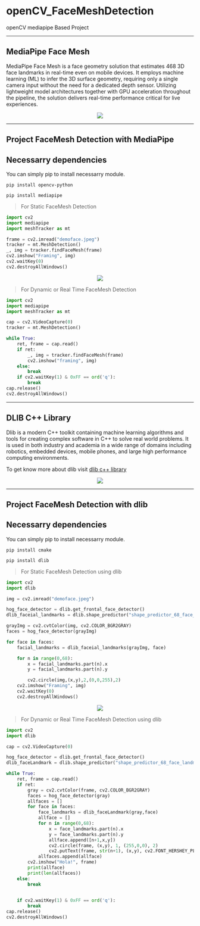 # openCV_FaceMeshDetection
openCV mediapipe Based Project


-----------------------------------
MediaPipe Face Mesh
-----------------------------------

<p>MediaPipe Face Mesh is a face geometry solution that estimates 468 3D face landmarks in real-time even on mobile devices. It employs machine learning (ML) to infer the 3D surface geometry, requiring only a single camera input without the need for a dedicated depth sensor. Utilizing lightweight model architectures together with GPU acceleration throughout the pipeline, the solution delivers real-time performance critical for live experiences.</p>

<p align = "center">
    <img src = "https://github.com/Raihan-009/openCV_FaceMeshDetection/blob/main/facialLandmarks.jpeg">
</p>

---------------------------------------------------
Project FaceMesh Detection with MediaPipe
---------------------------------------------------

## Necessarry dependencies
<p> You can simply pip to install necessarry module. </p>

<code>pip install opencv-python</code>

<code>pip install mediapipe</code>


> For Static FaceMesh Detection 

```python
import cv2
import mediapipe
import meshTracker as mt

frame = cv2.imread("demoface.jpeg")
tracker = mt.MeshDetection()
_, img = tracker.findFaceMesh(frame)
cv2.imshow("Framing", img)
cv2.waitKey(0)
cv2.destroyAllWindows()
```

<p align = "center">
    <img src = "https://github.com/Raihan-009/openCV_FaceMeshDetection/blob/main/results/staticFaceMeshDetection.png">
</p>


> For Dynamic or Real Time FaceMesh Detection

```python
import cv2
import mediapipe
import meshTracker as mt

cap = cv2.VideoCapture(0)
tracker = mt.MeshDetection()

while True:
    ret, frame = cap.read()
    if ret:
        _, img = tracker.findFaceMesh(frame)
        cv2.imshow("framing", img)
    else:
        break
    if cv2.waitKey(1) & 0xFF == ord('q'):
        break
cap.release()
cv2.destroyAllWindows()
```

-----------------------------------
DLIB C++ Library
-----------------------------------

<p>Dlib is a modern C++ toolkit containing machine learning algorithms and tools for creating complex software in C++ to solve real world problems. It is used in both industry and academia in a wide range of domains including robotics, embedded devices, mobile phones, and large high performance computing environments. </p>
To get know more about dlib visit <a href = "http://dlib.net/"> dlib c++ library</a>
<br>

<p align = "center">
    <img src = "https://github.com/Raihan-009/openCV_FaceMeshDetection/blob/main/68_points_face_landmark.png">
</p>

---------------------------------------------------
Project FaceMesh Detection with dlib
---------------------------------------------------


## Necessarry dependencies
<p> You can simply pip to install necessarry module. </p>

<code>pip install cmake</code>

<code>pip install dlib</code>


> For Static FaceMesh Detection using dlib


```python
import cv2
import dlib

img = cv2.imread("demoface.jpeg")

hog_face_detector = dlib.get_frontal_face_detector()
dlib_faceial_landmarks = dlib.shape_predictor("shape_predictor_68_face_landmarks.dat")

grayImg = cv2.cvtColor(img, cv2.COLOR_BGR2GRAY)
faces = hog_face_detector(grayImg)

for face in faces:
    facial_landmarks = dlib_faceial_landmarks(grayImg, face)

    for n in range(0,68):
        x = facial_landmarks.part(n).x
        y = facial_landmarks.part(n).y

        cv2.circle(img,(x,y),2,(0,0,255),2)
    cv2.imshow("Framing", img)
    cv2.waitKey(0)
    cv2.destroyAllWindows()
```

<p align = "center">
    <img src = "https://github.com/Raihan-009/openCV_FaceMeshDetection/blob/main/results/staticFaceMeshDetectionDLIB.png">
</p>



> For Dynamic or Real Time FaceMesh Detection using dlib

```python
import cv2
import dlib

cap = cv2.VideoCapture(0)

hog_face_detector = dlib.get_frontal_face_detector()
dlib_faceLandmark = dlib.shape_predictor("shape_predictor_68_face_landmarks.dat")

while True:
    ret, frame = cap.read()
    if ret:
        gray = cv2.cvtColor(frame, cv2.COLOR_BGR2GRAY)
        faces = hog_face_detector(gray)
        allfaces = []
        for face in faces:
            face_landmarks = dlib_faceLandmark(gray,face)
            allface = []
            for n in range(0,68):
                x = face_landmarks.part(n).x
                y = face_landmarks.part(n).y
                allface.append([n+1,x,y])
                cv2.circle(frame, (x,y), 1, (255,0,0), 2)
                cv2.putText(frame, str(n+1), (x,y), cv2.FONT_HERSHEY_PLAIN,1,(255,0,255),1)
            allfaces.append(allface)
        cv2.imshow("Hola!", frame)
        print(allface)
        print(len(allfaces))
    else:
        break
    

    if cv2.waitKey(1) & 0xFF == ord('q'):
        break
cap.release()
cv2.destroyAllWindows()
```
